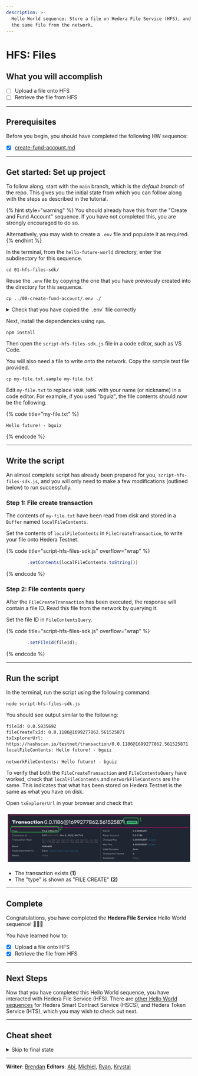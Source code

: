 ```yaml
---
description: >-
  Hello World sequence: Store a file on Hedera File Service (HFS), and retrieve
  the same file from the network.
---
```


# HFS: Files

## What you will accomplish

* [ ] Upload a file onto HFS
* [ ] Retrieve the file from HFS

***

## Prerequisites

Before you begin, you should have completed the following HW sequence:

* [x] [create-fund-account.md](create-fund-account.md "mention")

***

## Get started: Set up project

To follow along, start with the `main` branch, which is the _default branch_ of the repo. This gives you the initial state from which you can follow along with the steps as described in the tutorial.

{% hint style="warning" %}
You should already have this from the "Create and Fund Account" sequence. If you have not completed this, you are strongly encouraged to do so.

Alternatively, you may wish to create a `.env` file and populate it as required.
{% endhint %}

In the terminal, from the `hello-future-world` directory, enter the subdirectory for this sequence.

```shell
cd 01-hfs-files-sdk/
```

Reuse the `.env` file by copying the one that you have previously created into the directory for this sequence.

```shell
cp ../00-create-fund-account/.env ./
```

<details>

<summary>Check that you have copied the `.env` file correctly</summary>

To do so, use the `pwd` command to check that you are indeed in the right subdirectory within the repo.

```shell
pwd
```

This should output a path that ends with `/hello-future-world/01-hfs-files-sdk`. If not, you will need to start over.

```
/some/path/hello-future-world/01-hfs-files-sdk
```

Next, use the `ls` command to check that the `.env` file has been copied into this subdirectory.

```shell
ls -a
```

The first few line of the output should look display `.env`. If not, you'll need to start over.

```
.
..
.env
```

</details>

Next, install the dependencies using `npm`.

```shell
npm install
```

Then open the `script-hfs-files-sdk.js` file in a code editor, such as VS Code.

You will also need a file to write onto the network. Copy the sample text file provided.

```shell
cp my-file.txt.sample my-file.txt
```

Edit `my-file.txt` to replace `YOUR_NAME` with your name (or nickname) in a code editor. For example, if you used "bguiz", the file contents should now be the following.

{% code title="my-file.txt" %}
```
Hello future! - bguiz
```
{% endcode %}

***

## Write the script

An almost complete script has already been prepared for you, `script-hfs-files-sdk.js`, and you will only need to make a few modifications (outlined below) to run successfully.

### Step 1: File create transaction

The contents of `my-file.txt` have been read from disk and stored in a `Buffer` named `localFileContents`.

Set the contents of `localFileContents` in `FileCreateTransaction`, to write your file onto Hedera Testnet.

{% code title="script-hfs-files-sdk.js" overflow="wrap" %}
```js
        .setContents(localFileContents.toString())
```
{% endcode %}

### Step 2: File contents query

After the `FileCreateTransaction` has been executed, the response will contain a file ID. Read this file from the network by querying it.

Set the file ID in `FileContentsQuery`.

{% code title="script-hfs-files-sdk.js" overflow="wrap" %}
```js
        .setFileId(fileId);
```
{% endcode %}

***

## Run the script

In the terminal, run the script using the following command:

```shell
node script-hfs-files-sdk.js
```

You should see output similar to the following:

```
fileId: 0.0.5835692
fileCreateTxId: 0.0.1186@1699277862.561525871
txExplorerUrl: https://hashscan.io/testnet/transaction/0.0.1186@1699277862.561525871
localFileContents: Hello future! - bguiz

networkFileContents: Hello future! - bguiz

```

To verify that both the `FileCreateTransaction` and `FileContentsQuery` have worked, check that `localFileContents` and `networkFileContents` are the same. This indicates that what has been stored on Hedera Testnet is the same as what you have on disk.

Open `txExplorerUrl` in your browser and check that:

<img src="../../.gitbook/assets/hello-world--hfs--transaction.drawing.svg" alt="HFS transaction in Hashscan, with annotated items to check." class="gitbook-drawing">

* The transaction exists **(1)**
* The "type" is shown as "FILE CREATE" **(2)**

***

## Complete

Congratulations, you have completed the **Hedera File Service** Hello World sequence! 🎉🎉🎉

You have learned how to:

* [x] Upload a file onto HFS
* [x] Retrieve the file from HFS

***

## Next Steps

Now that you have completed this Hello World sequence, you have interacted with Hedera File Service (HFS). There are [other Hello World sequences](./) for Hedera Smart Contract Service (HSCS), and Hedera Token Service (HTS), which you may wish to check out next.

***

## Cheat sheet

<details>

<summary>Skip to final state</summary>

The repo, [`github.com/hedera-dev/hello-future-world`](https://github.com/hedera-dev/hello-future-world/), is intended to be used alongside this tutorial.

To skip ahead to the final state, use the `completed` branch. This gives you the final state with which you can compare your implementation to the completed steps of the tutorial.

```shell
git fetch origin completed:completed
git checkout completed
```

To see the full set of differences between the initial and final states of the repo, you can use `diff`.

```shell
cd 01-hfs-files-sdk/
git diff main..completed -- ./
```

Alternatively, you may view the `diff` rendered on Github: [`hedera-dev/hello-future-world/compare/main..completed`](https://github.com/hedera-dev/hello-future-world/compare/main..completed) (This will show the `diff` for _all_ sequences.)

Note that the branch names are delimited by `..`, and not by `...`, as the latter finds the `diff` with the latest common ancestor commit, which _is not_ what we want in this case.

</details>

***

**Writer**: [Brendan](https://blog.bguiz.com/) **Editors**: [Abi](https://github.com/a-ridley), [Michiel](https://www.linkedin.com/in/michielmulders/), [Ryan](https://www.linkedin.com/in/ryaneh/), [Krystal](https://www.linkedin.com/in/theekrystallee/)
